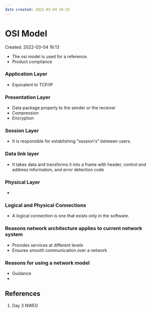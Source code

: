 ```yaml
---
date created: 2022-03-04 16:32
---
```


# OSI Model

Created: 2022-03-04 16:13

- The osi model is used for a reference.
- Product compliance

### Application Layer

- Equivalent to TCP/IP

### Presentation Layer

- Data package properly to the sender or the receiver
- Compression
- Encryption

### Session Layer

- It is responsible for establishing "session's" between users.

### Data link layer

- It takes data and transforms it into a frame with header, control and address information, and error detection code

### Physical Layer
- 

### Logical and Physical Connections

- A logical connection is one that exists only in the software.

### Reasons network architecture applies to current network system

- Provides services at different levels
- Ensures smooth communication over a network

### Reasons for using a network model
- Guidance
- 

## References

1. Day 3 NWEG
